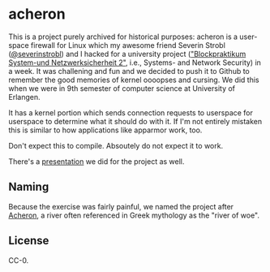 # acheron
This is a project purely archived for historical purposes: acheron is a
user-space firewall for Linux which my awesome friend Severin Strobl
([@severinstrobl](https://github.com/severinstrobl)) and I hacked for a
university project
(["Blockpraktikum System-und Netzwerksicherheit 2"](https://www4.cs.fau.de/Lehre/WS07/PR_SNS/),
i.e., Systems- and Network Security) in a week. It was challening and fun and
we decided to push it to Github to remember the good memories of kernel
oooopses and cursing. We did this when we were in 9th semester of computer
science at University of Erlangen.

It has a kernel portion which sends connection requests to userspace for
userspace to determine what it should do with it. If I'm not entirely mistaken
this is similar to how applications like apparmor work, too.

Don't expect this to compile. Absoutely do not expect it to work.

There's a
[presentation](https://github.com/johndoe31415/acheron/raw/master/vortrag/Vortrag.pdf)
we did for the project as well.

## Naming
Because the exercise was fairly painful, we named the project after
[Acheron](https://en.wikipedia.org/wiki/Acheron), a river often referenced in
Greek mythology as the "river of woe".

## License
CC-0.
